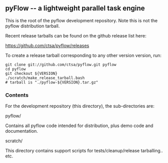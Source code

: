 
## pyFlow -- a lightweight parallel task engine


This is the root of the pyflow development repository. Note this is not
the pyflow distribution tarball.

Recent release tarballs can be found on the github release list here:

https://github.com/ctsa/pyflow/releases


To create a release tarball corresponding to any other version version, run:

    git clone git://github.com/ctsa/pyflow.git pyflow
    cd pyflow
    git checkout ${VERSION}
    ./scratch/make_release_tarball.bash
    # tarball is "./pyflow-${VERSION}.tar.gz"

### Contents

For the development repository (this directory), the sub-directories are:

pyflow/

Contains all pyflow code intended for distribution, plus demo code and
documentation.

scratch/

This directory contains support scripts for tests/cleanup/release tarballing.. etc.

